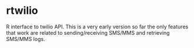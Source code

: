# rtwilio

R interface to twilio API.  This is a very early version so far the only features that work are related to sending/receiving SMS/MMS and retrieving SMS/MMS logs.
